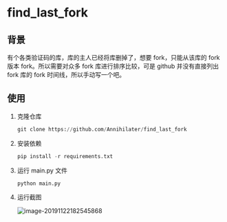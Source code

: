 # find_last_fork

## 背景

有个各类验证码的库，库的主人已经将库删掉了，想要 fork，只能从该库的 fork 版本 fork。所以需要对众多 fork 库进行排序比较，可是 github 并没有直接列出 fork 库的 fork 时间线，所以手动写一个吧。



## 使用

1. 克隆仓库

    ```python
    git clone https://github.com/Annihilater/find_last_fork
    ```

2. 安装依赖

    ```python
    pip install -r requirements.txt
    ```

3. 运行 main.py 文件

    ```python
    python main.py
    ```

4. 运行截图

    ![image-20191122182545868](https://klause-blog-pictures.oss-cn-shanghai.aliyuncs.com/2019-11-22-102546.png)

    
